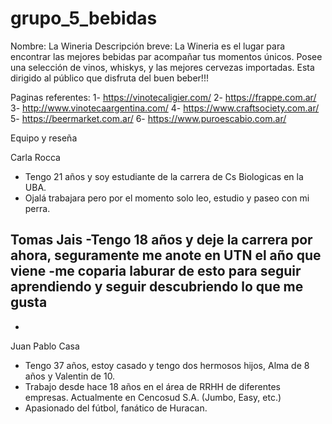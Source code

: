 # grupo_5_bebidas

Nombre: La Wineria
Descripción breve: La Wineria es el lugar para encontrar las mejores bebidas par acompañar tus momentos únicos. Posee una selección de vinos, whiskys, y las mejores cervezas importadas. Esta dirigido al público que disfruta del buen beber!!!


Paginas referentes:
1- https://vinotecaligier.com/
2- https://frappe.com.ar/
3- http://www.vinotecaargentina.com/
4- https://www.craftsociety.com.ar/
5- https://beermarket.com.ar/
6- https://www.puroescabio.com.ar/


Equipo y reseña

Carla Rocca
- Tengo 21 años y soy estudiante de la carrera de Cs Biologicas en la UBA.
- Ojalá trabajara pero por el momento solo leo, estudio y paseo con mi perra.


Tomas Jais
-Tengo 18 años y deje la carrera por ahora, seguramente me anote en UTN el año que viene
-me coparia laburar de esto para seguir aprendiendo y seguir descubriendo lo que me gusta
-
-

Juan Pablo Casa
- Tengo 37 años, estoy casado y tengo dos hermosos hijos, Alma de 8 años y Valentin de 10.
- Trabajo desde hace 18 años en el área de RRHH de diferentes empresas. Actualmente en Cencosud S.A. (Jumbo, Easy, etc.)
- Apasionado del fútbol, fanático de Huracan.

